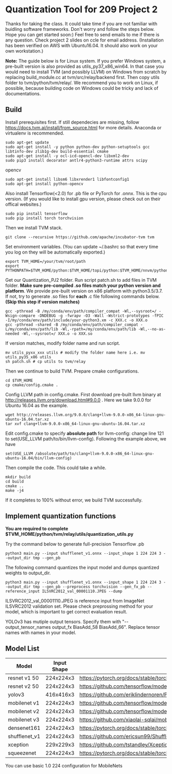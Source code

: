 # Quantization Tool for 209 Project 2
Thanks for taking the class. It could take time if you are not familiar with buidling software frameworks. Don't worry and follow the steps below. Hope you can get started soon:) Feel free to send emails to me if there is any question. Check project 2 slides on ccle for email address. (Installation has been verified on AWS with Ubuntu16.04. It should also work on your own workstation.)

**Note:** The guide below is for Linux system. If you prefer Windows system, a pre-built version is also provided as utils_py37_x86_win64. In that case you would need to install TVM (and possibly LLVM) on Windows from scratch by replacing build_module.cc at tvm/src/relay/backend first. Then copy utils folder to tvm/python/tvm/relay/. We recommend you to work on Linux, if possible, because building code on Windows could be tricky and lack of documentations.

## Build
Install prerequisites first. If still dependecies are missing, follow https://docs.tvm.ai/install/from_source.html for more details. Anaconda or virtualenv is recommended. 
```
sudo apt-get update
sudo apt-get install -y python python-dev python-setuptools gcc libtinfo-dev zlib1g-dev build-essential cmake
sudo apt-get install -y ocl-icd-opencl-dev libxml2-dev
sudo pip3 install decorator antlr4-python3-runtime attrs scipy
```
opencv
```
sudo apt-get install libsm6 libxrender1 libfontconfig1
sudo apt-get install python-opencv
```
Also install Tensorflow(<2.0) for .pb file or PyTorch for .onnx. This is the cpu version. (If you would like to install gpu version, please check out on their offical websites.)
```
sudo pip install tensorflow
sudo pip install torch torchvision
```
Then we install TVM stack.
```
git clone --recursive https://github.com/apache/incubator-tvm tvm
```
Set environment variables. (You can update ~/.bashrc so that every time you log on they will be automatically exported.)
```
export TVM_HOME=/your/tvm/root/path
export PYTHONPATH=$TVM_HOME/python:$TVM_HOME/topi/python:$TVM_HOME/nnvm/python
```
Get our Quantization_PJ2 folder. Run script patch.sh to add files in TVM folder. **Make sure pre-compiled .so files match your python version and platform**. We provide pre-built version on x86 platform with python3.5/3.7. If not, try to generate .so files for **each** .c file following commands below. **(Skip this step if version matches)**
```
gcc -pthread -B /my/conda/env/path/compiler_compat -Wl,--sysroot=/ -Wsign-compare -DNDEBUG -g -fwrapv -O3 -Wall -Wstrict-prototypes -fPIC -I/my/conda/env/path/include/your-python3.xm -c XXX.c -o XXX.o
gcc -pthread -shared -B /my/conda/env/path/compiler_compat -L/my/conda/env/path/lib -Wl,-rpath=/my/conda/env/path/lib -Wl,--no-as-needed -Wl,--sysroot=/ XXX.o -o XXX.so
```
If version matches, modify folder name and run script.
```
mv utils_pyxx_xxx utils # modify the folder name here i.e. mv utils_py35_x86 utils
sh patch.sh # cp utils to tvm/relay
```
Then we continue to build TVM. Prepare cmake configurations.
```
cd $TVM_HOME
cp cmake/config.cmake .
```
Config LLVM path in config.cmake. First download pre-built llvm binary at http://releases.llvm.org/download.html#9.0.0 . Here we take 9.0.0 for Ubuntu 16.04 as the example.
```
wget http://releases.llvm.org/9.0.0/clang+llvm-9.0.0-x86_64-linux-gnu-ubuntu-16.04.tar.xz
tar xvf clang+llvm-9.0.0-x86_64-linux-gnu-ubuntu-16.04.tar.xz
```
Edit config.cmake to specify **absolute path** for llvm-config: change line 121 to set(USE_LLVM path/to/bin/llvm-config). Following the example above, we have
```
set(USE_LLVM /absolute/path/to/clang+llvm-9.0.0-x86_64-linux-gnu-ubuntu-16.04/bin/llvm-config)
```
Then compile the code. This could take a while.
```
mkdir build
cd build
cmake ..
make -j4
```
If it completes to 100% without error, we build TVM successfully. 
## Implement quantization functions
**You are required to complete $TVM_HOME/python/tvm/relay/utils/quantization_utils.py**

Try the command below to generate full-precision Tensorflow .pb
```
python3 main.py --input shufflenet_v1.onnx --input_shape 1 224 224 3 --output_dir tmp --gen_pb
```
The following command quantizes the input model and dumps quantized weights to output_dir.
```
python3 main.py --input shufflenet_v1.onnx --input_shape 1 224 224 3 --output_dir tmp --gen_pb --preprocess torchvision --gen_fx_pb --reference_input ILSVRC2012_val_00001110.JPEG --dump
```
ILSVRC2012_val_00001110.JPEG is reference input from ImageNet ILSVRC2012 validation set. Please check preprossing method for your model, which is important to get correct evaluation result.

YOLOv3 has mutiple output tensors. Specify them with "--output_tensor_names output_fx BiasAdd_58 BiasAdd_66". Replace tensor names with names in your model.

## Model List
Model | Input Shape | Source
------|--------|--------|
resnet v1 50|	224x224x3	|https://pytorch.org/docs/stable/torchvision/models.html
resnet v2 50|	224x224x3	|https://github.com/tensorflow/models/blob/master/research/slim/nets/resnet_v2.py
yolov3|	416x416x3	|https://github.com/eriklindernoren/PyTorch-YOLOv3
mobilenet v1	|224x224x3	|https://github.com/tensorflow/models/blob/master/research/slim/nets/mobilenet_v1.md
mobilenet v2	|224x224x3	|https://github.com/tensorflow/models/tree/master/research/slim/nets/mobilenet
mobilenet v3	|224x224x3	|https://github.com/xiaolai-sqlai/mobilenetv3/blob/master/mobilenetv3.py
densenet161	|224x224x3	|https://pytorch.org/docs/stable/torchvision/models.html
shufflenet_v1	|224x224x3	|https://github.com/ericsun99/ShuffleNet-1g8-Pytorch
xception	|229x229x3	|https://github.com/tstandley/Xception-PyTorch
squeezenet	|224x224x3	|https://pytorch.org/docs/stable/torchvision/models.html

You can use basic 1.0 224 configuration for MobileNets
